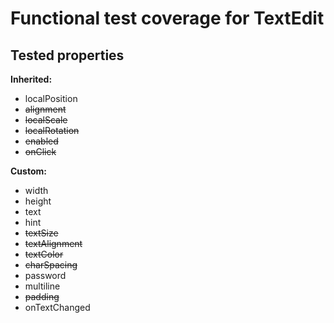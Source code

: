 # Functional test coverage for TextEdit
## Tested properties

**Inherited:**
- localPosition
- ~~alignment~~
- ~~localScale~~
- ~~localRotation~~
- ~~enabled~~
- ~~onClick~~

**Custom:**
- width
- height
- text
- hint
- ~~textSize~~
- ~~textAlignment~~
- ~~textColor~~
- ~~charSpacing~~
- password
- multiline
- ~~padding~~
- onTextChanged
